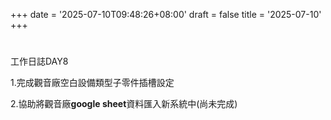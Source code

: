 +++
date = '2025-07-10T09:48:26+08:00'
draft = false
title = '2025-07-10'
+++
#
 工作日誌DAY8

<!--more-->

1.完成觀音廠空白設備類型子零件插槽設定

2.協助將觀音廠**google sheet**資料匯入新系統中(尚未完成)